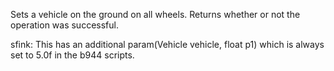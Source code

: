 Sets a vehicle on the ground on all wheels.  Returns whether or not the operation was successful.

sfink: This has an additional param(Vehicle vehicle, float p1) which is always set to 5.0f in the b944 scripts.